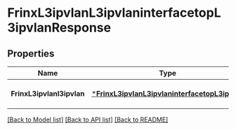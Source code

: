 # FrinxL3ipvlanL3ipvlaninterfacetopL3ipvlanResponse

## Properties
Name | Type | Description | Notes
------------ | ------------- | ------------- | -------------
**FrinxL3ipvlanl3ipvlan** | [***FrinxL3ipvlanL3ipvlaninterfacetopL3ipvlan**](frinx.l3ipvlan.l3ipvlaninterfacetop.L3ipvlan.md) |  | [optional] [default to null]

[[Back to Model list]](../README.md#documentation-for-models) [[Back to API list]](../README.md#documentation-for-api-endpoints) [[Back to README]](../README.md)


